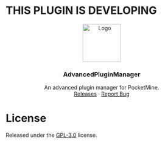 # THIS PLUGIN IS DEVELOPING

<div align="center">
  <a href="https://github.com/thebigcrafter/AdvancedPluginManager">
    <img src="https://raw.githubusercontent.com/thebigcrafter/AdvancedPluginManager/main/apm.jpg" alt="Logo" width="100" height="100">
  </a>
    <h3 align="center">AdvancedPluginManager</h3>
  <p align="center">
    An advanced plugin manager for PocketMine.
    <br />
    <a href="https://github.com/thebigcrafter/AdvancedPluginManager/releases">Releases</a>
    ·
    <a href="https://github.com/thebigcrafter/AdvancedPluginManager/issues">Report Bug</a>
  </p>
</div>

# License

Released under the [GPL-3.0](https://github.com/MintoD/AdvancedPluginManager/blob/main/LICENSE) license.
